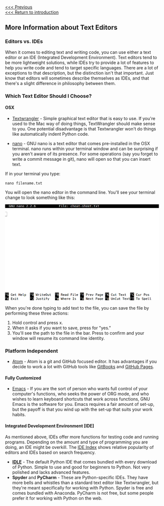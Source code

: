 [<<< Previous](grep.md)  
[<<< Return to introduction](README.md)

## More Information about Text Editors

### Editors vs. IDEs

When it comes to editing text and writing code, you can use either a text editor or an IDE (Integrated Development Environment). Text editors tend to be more lightweight solutions, while IDEs try to provide a lot of features to help you write code and tend to target specific languages. There are a lot of exceptions to that description, but the distinction isn't that important. Just know that editors will sometimes describe themselves as IDEs, and that there's a slight difference in philosophy between them.

### Which Text Editor Should I Choose?

#### OSX

- [Textwrangler](http://www.barebones.com/products/textwrangler/) - Simple graphical text editor that is easy to use. If you're used to the Mac way of doing things, TextWrangler should make sense to you. One potential disadvantage is that Textwrangler won't do things like automatically indent Python code.

- [nano](https://www.nano-editor.org/) - GNU nano is a text editor that comes pre-installed in the OSX terminal. nano runs within your terminal window and can be surprising if you aren't aware of its presence. For some operations (say you forget to write a commit message in git), nano will open so that you can insert text. 

If in your terminal you type:

	nano filename.txt

You will open the nano editor in the command line. You'll see your terminal change to look something like this:

![Image of what nano looks like when you open it](images/nano.png)

When you're done typing to add text to the file, you can save the file by performing these three actions:

1. Hold control and press x.
2. When it asks if you want to save, press <y> for "yes."
2. You'll see the path to the file in the bar. Press <enter> to confirm and your window will resume its command line identity.

### Platform Independent

- [Atom](https://flight-manual.atom.io/getting-started/sections/why-atom/) - Atom is a git and GitHub focused editor. It has advantages if you decide to work a lot with GitHub tools like [GitBooks](https://www.gitbook.com/) and [GitHub Pages](https://pages.github.com/).


#### Fully Customized

- [Emacs](https://www.gnu.org/software/emacs/) - If you are the sort of person who wants full control of your computer's functions, who seeks the power of ORG mode, and who wishes to learn keyboard shortcuts that work across functions, GNU Emacs is the software for you. Emacs requires a fair amount of set-up, but the payoff is that you wind up with the set-up that suits your work habits.

#### Integrated Development Environment [IDE]

As mentioned above, IDEs offer more functions for testing code and running programs. Depending on the amount and type of programming you are doing, an IDE might be overkill. The [IDE Index](http://pypl.github.io/IDE.html) shows relative popularity of editors and IDEs based on search frequency.

- **[IDLE](https://docs.python.org/2/library/idle.html)** - The default Python IDE that comes bundled with every download of Python. Simple to use and good for beginners to Python. Not very polished and lacks advanced features.
- **Spyder** and **PyCharm** - These are Python-specific IDEs. They have more bells and whistles than a standard text editor like Textwrangler, but they're meant specifically for working with Python. Spyder is free and comes bundled with Anaconda. PyCharm is not free, but some people prefer it for working with Python on the web. 
